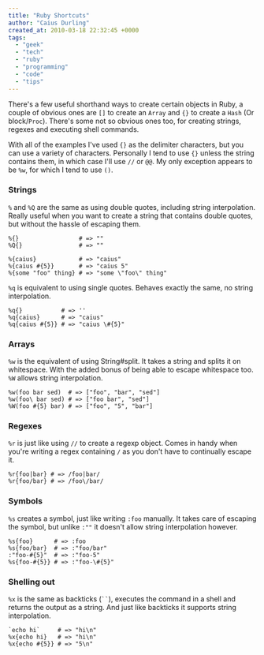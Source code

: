 ```yaml
---
title: "Ruby Shortcuts"
author: "Caius Durling"
created_at: 2010-03-18 22:32:45 +0000
tags:
  - "geek"
  - "tech"
  - "ruby"
  - "programming"
  - "code"
  - "tips"
---
```


There's a few useful shorthand ways to create certain objects in Ruby, a couple of obvious ones are `[]` to create an `Array` and `{}` to create a `Hash` (Or block/`Proc`). There's some not so obvious ones too, for creating strings, regexes and executing shell commands.

With all of the examples I've used `{}` as the delimiter characters, but you can use a variety of characters. Personally I tend to use `{}` unless the string contains them, in which case I'll use `//` or `@@`. My only exception appears to be `%w`, for which I tend to use `()`.

### Strings

`%` and `%Q` are the same as using double quotes, including string interpolation. Really useful when you want to create a string that contains double quotes, but without the hassle of escaping them.

    %{}                 # => ""
    %Q{}                # => ""
    
    %{caius}            # => "caius"
    %{caius #{5}}       # => "caius 5"
    %{some "foo" thing} # => "some \"foo\" thing"

`%q` is equivalent to using single quotes. Behaves exactly the same, no string interpolation.

    %q{}           # => ''
    %q{caius}      # => "caius"
    %q{caius #{5}} # => "caius \#{5}"

### Arrays

`%w` is the equivalent of using String#split. It takes a string and splits it on whitespace. With the added bonus of being able to escape whitespace too. `%W` allows string interpolation.

    %w(foo bar sed)  # => ["foo", "bar", "sed"]
    %w(foo\ bar sed) # => ["foo bar", "sed"]
    %W(foo #{5} bar) # => ["foo", "5", "bar"]

### Regexes

`%r` is just like using `//` to create a regexp object. Comes in handy when you're writing a regex containing `/` as you don't have to continually escape it.

    %r{foo|bar} # => /foo|bar/
    %r{foo/bar} # => /foo\/bar/

### Symbols

`%s` creates a symbol, just like writing `:foo` manually. It takes care of escaping the symbol, but unlike `:""` it doesn't allow string interpolation however.

    %s{foo}      # => :foo
    %s{foo/bar}  # => :"foo/bar"
    :"foo-#{5}"  # => :"foo-5"
    %s{foo-#{5}} # => :"foo-\#{5}"

### Shelling out

`%x` is the same as backticks (<code>``</code>), executes the command in a shell and returns the output as a string. And just like backticks it supports string interpolation.

    `echo hi`     # => "hi\n"
    %x{echo hi}   # => "hi\n"
    %x{echo #{5}} # => "5\n"
